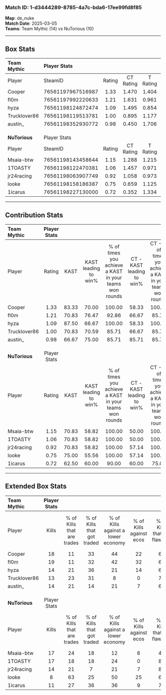 ### Match ID: 1-d3444289-8785-4a7c-bda6-17ee99fd8f85  
**Map**: de_nuke  
**Match Date**: 2025-03-05  
**Teams**: Team Mythic (14) vs NuTorious (10)  

---  

## Box Stats  

| **Team Mythic** | Player Stats      |        |           |          |       |      |       |         |        |      |     |
| :- | :- | :-: | :-: | :-: | :-: | :-: | :-: | :-: | :-: | :-: | :-: |
| Player          | SteamID           | Rating | CT Rating | T Rating | KAST  | ADR  | Kills | Assists | Deaths | K/D  | HS% |
| Cooper          | 76561197967516987 |  1.33  |   1.470   |  1.404   | 83.33 | 82.2 |  18   |   10    |   13   | 1.38 | 38  |
| fl0m            | 76561197992220633 |  1.21  |   1.631   |  0.961   | 70.83 | 74.0 |  19   |    4    |   14   | 1.36 | 47  |
| hyza            | 76561198124872474 |  1.09  |   1.495   |  0.854   | 87.50 | 54.7 |  14   |    4    |   14   | 1.00 | 71  |
| Trucklover86    | 76561198119513781 |  1.00  |   0.895   |  1.177   | 70.83 | 65.4 |  13   |    2    |   12   | 1.08 | 61  |
| austin_         | 76561198352930772 |  0.98  |   0.450   |  1.706   | 66.67 | 69.5 |  14   |    3    |   14   | 1.00 | 64  |
|                 |                   |        |           |          |       |      |       |         |        |      |     |
|                 |                   |        |           |          |       |      |       |         |        |      |     |
|                 |                   |        |           |          |       |      |       |         |        |      |     |
| **NuTorious**   | Player Stats      |        |           |          |       |      |       |         |        |      |     |
| Player          | SteamID           | Rating | CT Rating | T Rating | KAST  | ADR  | Kills | Assists | Deaths | K/D  | HS% |
| Msaia-btw       | 76561198143458644 |  1.15  |   1.288   |  1.215   | 70.83 | 83.6 |  17   |    7    |   15   | 1.13 | 52  |
| 1TOASTY         | 76561198122470381 |  1.06  |   1.457   |  0.971   | 70.83 | 66.0 |  17   |    2    |   16   | 1.06 | 23  |
| jr24racing      | 76561198063907749 |  0.92  |   1.058   |  0.973   | 70.83 | 49.2 |  14   |    2    |   15   | 0.93 | 50  |
| looke           | 76561198158186387 |  0.75  |   0.659   |  1.125   | 75.00 | 49.9 |   8   |    6    |   15   | 0.53 | 50  |
| 1icarus         | 76561198227130000 |  0.72  |   0.352   |  1.334   | 62.50 | 53.0 |  11   |    3    |   17   | 0.65 | 54  |
---  

## Contribution Stats  

| **Team Mythic** | Player Stats |       |                      |                                                        |                           |                                                             |                          |                                                            |
| :- | :-: | :-: | :-: | :-: | :-: | :-: | :-: | :-: |
| Player          |    Rating    | KAST  | KAST leading to win% | % of times you achieve a KAST in your teams won rounds | CT - KAST leading to win% | CT - % of times you achieve a KAST in your teams won rounds | T - KAST leading to win% | T - % of times you achieve a KAST in your teams won rounds |
| Cooper          |     1.33     | 83.33 |        70.00         |                         100.00                         |           58.33           |                           100.00                            |          87.50           |                           100.00                           |
| fl0m            |     1.21     | 70.83 |        76.47         |                         92.86                          |           66.67           |                            85.71                            |          87.50           |                           100.00                           |
| hyza            |     1.09     | 87.50 |        66.67         |                         100.00                         |           58.33           |                           100.00                            |          77.78           |                           100.00                           |
| Trucklover86    |     1.00     | 70.83 |        70.59         |                         85.71                          |           66.67           |                            85.71                            |          75.00           |                           85.71                            |
| austin_         |     0.98     | 66.67 |        75.00         |                         85.71                          |           85.71           |                            85.71                            |          66.67           |                           85.71                            |
|                 |              |       |                      |                                                        |                           |                                                             |                          |                                                            |
|                 |              |       |                      |                                                        |                           |                                                             |                          |                                                            |
|                 |              |       |                      |                                                        |                           |                                                             |                          |                                                            |
| **NuTorious**   | Player Stats |       |                      |                                                        |                           |                                                             |                          |                                                            |
| Player          |    Rating    | KAST  | KAST leading to win% | % of times you achieve a KAST in your teams won rounds | CT - KAST leading to win% | CT - % of times you achieve a KAST in your teams won rounds | T - KAST leading to win% | T - % of times you achieve a KAST in your teams won rounds |
| Msaia-btw       |     1.15     | 70.83 |        58.82         |                         100.00                         |           50.00           |                           100.00                            |          66.67           |                           100.00                           |
| 1TOASTY         |     1.06     | 70.83 |        58.82         |                         100.00                         |           50.00           |                           100.00                            |          66.67           |                           100.00                           |
| jr24racing      |     0.92     | 70.83 |        58.82         |                         100.00                         |           57.14           |                           100.00                            |          60.00           |                           100.00                           |
| looke           |     0.75     | 75.00 |        55.56         |                         100.00                         |           57.14           |                           100.00                            |          54.55           |                           100.00                           |
| 1icarus         |     0.72     | 62.50 |        60.00         |                         90.00                          |           60.00           |                            75.00                            |          60.00           |                           100.00                           |
---  

## Extended Box Stats  

| **Team Mythic** | Player Stats |                            |                            |                                    |                         |                              |                                 |        |                             |                                     |                          |                               |                            |
| :- | :-: | :-: | :-: | :-: | :-: | :-: | :-: | :-: | :-: | :-: | :-: | :-: | :-: |
| Player          |    Kills     | % of Kills that are trades | % of Kills that got traded | % of Kills against a lower economy | % of Kills against ecos | % of Kills that are flawless | % of Kills that are close duels | Deaths | % of Deaths that get traded | % of Deaths against a lower economy | % of Deaths against ecos | % of Deaths that are flawless | % of Deaths that are close |
| Cooper          |      18      |             11             |             33             |                 44                 |           22            |              67              |                6                |   13   |             23              |                 15                  |            8             |              85               |             0              |
| fl0m            |      19      |             11             |             32             |                 42                 |           32            |              68              |                0                |   14   |             29              |                  0                  |            0             |              64               |             7              |
| hyza            |      14      |             21             |             36             |                 21                 |           14            |              64              |               21                |   14   |             29              |                 14                  |            14            |              64               |             0              |
| Trucklover86    |      13      |             23             |             31             |                 8                  |            0            |              77              |                0                |   12   |              0              |                  0                  |            0             |              58               |             8              |
| austin_         |      14      |             21             |             14             |                 21                 |            7            |              64              |                0                |   14   |             14              |                 21                  |            14            |              79               |             0              |
|                 |              |                            |                            |                                    |                         |                              |                                 |        |                             |                                     |                          |                               |                            |
|                 |              |                            |                            |                                    |                         |                              |                                 |        |                             |                                     |                          |                               |                            |
|                 |              |                            |                            |                                    |                         |                              |                                 |        |                             |                                     |                          |                               |                            |
| **NuTorious**   | Player Stats |                            |                            |                                    |                         |                              |                                 |        |                             |                                     |                          |                               |                            |
| Player          |    Kills     | % of Kills that are trades | % of Kills that got traded | % of Kills against a lower economy | % of Kills against ecos | % of Kills that are flawless | % of Kills that are close duels | Deaths | % of Deaths that get traded | % of Deaths against a lower economy | % of Deaths against ecos | % of Deaths that are flawless | % of Deaths that are close |
| Msaia-btw       |      17      |             24             |             18             |                 12                 |            6            |              47              |                6                |   15   |             20              |                 13                  |            7             |              67               |             7              |
| 1TOASTY         |      17      |             18             |             18             |                 24                 |            0            |              82              |                0                |   16   |             31              |                  6                  |            0             |              88               |             6              |
| jr24racing      |      14      |             21             |             7              |                 21                 |            7            |              86              |                0                |   15   |             20              |                  7                  |            0             |              80               |             0              |
| looke           |      8       |             63             |             25             |                 50                 |           25            |              63              |               13                |   15   |             40              |                  7                  |            0             |              47               |             7              |
| 1icarus         |      11      |             27             |             36             |                 36                 |            9            |              73              |                0                |   17   |             35              |                 18                  |            6             |              65               |             6              |
